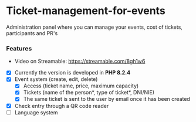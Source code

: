 # Ticket-management-for-events
 Administration panel where you can manage your events, cost of tickets, participants and PR's

### Features

- Video on Streamable: https://streamable.com/8gh1w6

- [x] Currently the version is developed in **PHP 8.2.4**
- [x] Event system (create, edit, delete)
  - [x] Access (ticket name, price, maximum capacity)
  - [x] Tickets (name of the person*, type of ticket*, DNI/NIE)
   - [x] The same ticket is sent to the user by email once it has been created
- [x] Check entry through a QR code reader
- [ ] Language system
